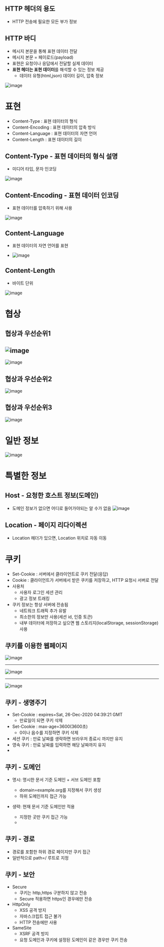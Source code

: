 ## HTTP 헤더의 용도
- HTTP 전송에 필요한 모든 부가 정보

## HTTP 바디
- 메시지 본문을 통해 표현 데이터 전달
- 메시지 본문 = 페이로드(payload)
- 표현은 요청이나 응답에서 전달할 실제 데이터
- **표현 헤더는 표현 데이터**를 해석할 수 있는 정보 제공
  - 데이터 유형(html,json) 데이터 길이, 압축 정보

![image](https://user-images.githubusercontent.com/59104703/167569357-4e3ecdaa-5054-4b1c-95f2-33647e5ee8d3.png)

# 표현
- Content-Type : 표현 데이터의 형식
- Content-Encoding : 표현 데이터의 압축 방식
- Content-Language : 표현 데이터의 자연 언어
- Content-Length : 표현 데이터의 길이

## Content-Type - 표현 데이터의 형식 설명
- 미디어 타입, 문자 인코딩

![image](https://user-images.githubusercontent.com/59104703/167571025-7ff4fb67-bca7-42da-a0b5-68685af6d201.png)

## Content-Encoding - 표현 데이터 인코딩
- 표현 데이터를 압축하기 위해 사용

![image](https://user-images.githubusercontent.com/59104703/167571152-4a2259ce-1327-4291-8d4a-817de7ed4a89.png)

## Content-Language
- 표현 데이터의 자연 언어를 표현

- ![image](https://user-images.githubusercontent.com/59104703/167571240-fe13e9b5-f034-4de7-82b1-a3161b9b409d.png)

## Content-Length
- 바이트 단위

![image](https://user-images.githubusercontent.com/59104703/167571290-21d172ae-701d-492d-a23e-af0cc7c3ae08.png)

# 협상 

## 협상과 우선순위1
![image](https://user-images.githubusercontent.com/59104703/167572096-c828dbf3-6cef-423f-bacc-ef20a0487067.png)
---
![image](https://user-images.githubusercontent.com/59104703/167604185-684953b1-ccad-4eba-8d0c-07c2d4265c84.png)


## 협상과 우선순위2
![image](https://user-images.githubusercontent.com/59104703/167572511-b13b1061-fd39-4d02-96a9-372db98336ee.png)

## 협상과 우선순위3
![image](https://user-images.githubusercontent.com/59104703/167572582-cab3266a-c2a4-4003-8baf-d13cf95e2d01.png)

# 일반 정보
![image](https://user-images.githubusercontent.com/59104703/167574859-9c0055da-c346-4325-b167-442e84c11f0c.png)


# 특별한 정보

## Host - 요청한 호스트 정보(도메인)
- 도메인 정보가 없으면 어디로 들어가야되는 알 수가 없음
![image](https://user-images.githubusercontent.com/59104703/167575695-54c78f5b-f33e-4ec5-98ef-96d616af47aa.png)

## Location - 페이지 리다이렉션
- Location 헤더가 있으면, Location 위치로 자동 이동

# 쿠키
- Set-Cookie : 서버에서 클라이언트로 쿠키 전달(응답)
- Cookie : 클라이언트가 서버에서 받은 쿠키를 저장하고, HTTP 요청시 서버로 전달
- 사용처
  - 사용자 로그인 세션 관리
  - 광고 정보 트래킹
- 쿠키 정보는 항상 서버에 전송됨
  - 네트워크 트래픽 추가 유발
  - 최소한의 정보만 사용(세션 id, 인증 토큰)
  - 내부 데이터에 저장하고 싶으면 웹 스토리지(localStorage, sessionStorage) 사용

## 쿠키를 이용한 웹페이지
![image](https://user-images.githubusercontent.com/59104703/167579440-99594562-0600-4316-83df-9d0217393e42.png)

---
![image](https://user-images.githubusercontent.com/59104703/167579467-910b72e3-5650-4a3b-86ac-e4b1fc0b82dc.png)

---
![image](https://user-images.githubusercontent.com/59104703/167579498-e8fffd17-5b98-44ef-a8ef-1e39db271594.png)


## 쿠키 - 생명주기
- Set-Cookie : expires=Sat, 26-Dec-2020 04:39:21 GMT
  - 만료일이 되면 쿠키 삭제
- Set-Cookie : max-age=3600(3600초)
  - 0이나 음수를 지정하면 쿠키 삭제
- 세션 쿠키 : 만료 날짜를 생략하면 브라우저 종료시 까지만 유지
- 영속 쿠키 : 만료 날짜를 입력하면 해당 날짜까지 유지
- 
## 쿠키 - 도메인
- 명시: 명시한 문서 기준 도메인 + 서브 도메인 포함
  - domain=example.org를 지정해서 쿠키 생성
  - 하위 도메인까지 접근 가능

- 생략: 현재 문서 기준 도메인만 적용
  - 지정한 곳만 쿠키 접근 가능
  - 
## 쿠키 - 경로
- 경로를 포함한 하위 경로 페이지만 쿠키 접근
- 일반적으로 path=/ 루트로 지정

## 쿠키 - 보안
- Secure
  - 쿠키는 http,https 구분하지 않고 전송
  - Secure 적용하면 https인 경우에만 전송
- HttpOnly
  - XSS 공격 방지
  - 자바스크립트 접근 불가
  - HTTP 전송에만 사용
- SameSite
  - XSRF 공격 방지
  - 요청 도메인과 쿠키에 설정된 도메인이 같은 경우만 쿠키 전송
